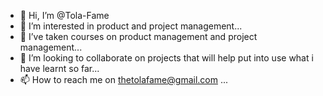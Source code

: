 - 👋 Hi, I’m @Tola-Fame
- 👀 I’m interested in product and project management...
- 🌱 I’ve taken courses on product management and project management...
- 💞️ I’m looking to collaborate on projects that will help put into use what i have learnt so far...
- 📫 How to reach me on thetolafame@gmail.com ...

<!---
Tola-Fame/Tola-Fame is a ✨ special ✨ repository because its `README.md` (this file) appears on your GitHub profile.
You can click the Preview link to take a look at your changes.
--->

